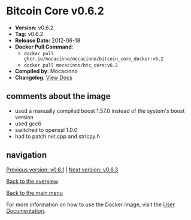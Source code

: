 # Bitcoin Core v0.6.2

- **Version:** v0.6.2
- **Tag:** v0.6.2
- **Release Date:** 2012-06-18
- **Docker Pull Command**:
  - `docker pull ghcr.io/mocacinno/mocacinno/bitcoin_core_docker:v6.2`
  - `docker pull mocacinno/btc_core:v6.2`
- **Compiled by**: Mocacinno
- **Changelog**: [View Docs](https://github.com/bitcoin/bitcoin/tree/v0.6.2/doc)

## comments about the image

- used a manually compiled boost 1.57.0 instead of the system's boost version
- used gcc6
- switched to openssl 1.0.0
- had to patch net.cpp and strlcpy.h

## navigation

[Previous version: v0.6.1](./v6.1.md) | [Next version: v0.6.3](./v6.3.md)

[Back to the overview](./Readme.md)

[Back to the main menu](../Readme.md)

For more information on how to use the Docker image, visit the [User Documentation](../userdocs/Readme.md).
